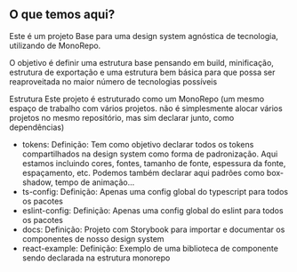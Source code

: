 ## O que temos aqui?

Este é um projeto Base para uma design system agnóstica de tecnologia, utilizando de MonoRepo.

O objetivo é definir uma estrutura base pensando em build, minificação, estrutura de exportação e uma estrutura bem básica para que possa ser reaproveitada no maior número de tecnologias possíveis

Estrutura
Este projeto é estruturado como um MonoRepo (um mesmo espaço de trabalho com vários projetos. não é simplesmente alocar vários projetos no mesmo repositório, mas sim declarar junto, como dependências)
- tokens: 
    Definição: Tem como objetivo declarar todos os tokens compartilhados na design system como forma de padronização. 
    Aqui estamos incluindo cores, fontes, tamanho de fonte, espessura da fonte, espaçamento, etc.
    Podemos também declarar aqui padrões como box-shadow, tempo de animação... 
- ts-config: 
    Definição: Apenas uma config global do typescript para todos os pacotes
- eslint-config:
    Definição: Apenas uma config global do eslint para todos os pacotes
- docs: 
    Definição: Projeto com Storybook para importar e documentar os componentes de nosso design system
- react-example:
    Definição: Exemplo de uma biblioteca de componente sendo declarada na estrutura monorepo
